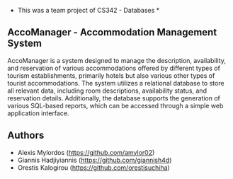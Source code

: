 * This was a team project of CS342 - Databases *

## AccoManager -  Accommodation Management System

AccoManager is a system designed to manage the description, availability, and reservation of various accommodations offered by different types of tourism establishments, primarily hotels but also various other types of tourist accommodations. The system utilizes a relational database to store all relevant data, including room descriptions, availability status, and reservation details. Additionally, the database supports the generation of various SQL-based reports, which can be accessed through a simple web application interface.

## Authors

- Alexis Mylordos (https://github.com/amylor02)
- Giannis Hadjiyiannis (https://github.com/giannish4d)
- Orestis Kalogirou (https://github.com/orestisuchiha)
